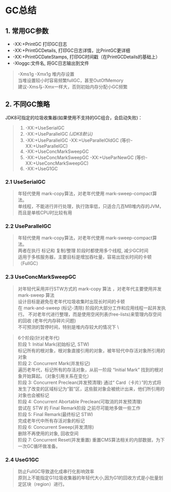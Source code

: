 # GC总结
## 1. 常用GC参数
- -XX:+PrintGC 打印GC日志
- -XX:+PrintGCDetails, 打印GC日志详情，比PrintGC更详细
- -XX:+PrintGCDateStamps, 打印GC时间戳（在PrintGCDetails的基础上）
- -Xloggc:文件名, 将GC日志输出到文件
> -Xms1g -Xmx1g 堆内存设置 \
> 当堆设置较小时容易频繁fullGC，甚至OutOfMemory \
> 建议-Xms与-Xmx一样大，否则初始内存分配小GC频繁
## 2. 不同GC策略
JDK8可指定的垃圾收集器(如果使用不支持的GC组合，会启动失败)：
> 1. -XX:+UseSerialGC 
> 2. -XX:+UseParallelGC *(JDK8默认)*
> 3. -XX:+UseParallelGC -XX:+UseParallelOldGC (等价-XX:+UseParallelGC)
> 4. -XX:+UseConcMarkSweepGC
> 5. -XX:+UseConcMarkSweepGC -XX:+UseParNewGC (等价-XX:+UseConcMarkSweepGC)
> 6. -XX:+UseG1GC
### 2.1 UseSerialGC
> 年轻代使用 mark-copy算法，对老年代使用 mark-sweep-compact算法。\
> 单线程，不能进行并行处理，执行效率低，只适合几百MB堆内存的JVM，而且是单核CPU时比较有用
### 2.2 UseParallelGC
> 年轻代使用 mark-copy算法，对老年代使用 mark-sweep-compact算法。\
> 两者在执行 标记和 复制/整理 阶段时都使用多个线程, 减少GC时间\
> 适用于多核服务器，主要目标是增加吞吐量，容易出现长时间的卡顿（FullGC）
### 2.3 UseConcMarkSweepGC
> 对年轻代采用并行STW方式的 mark-copy 算法 ，对老年代主要使用并发 mark-sweep 算法 \
> 设计目标是避免在老年代垃圾收集时出现长时间的卡顿 \
> 在 mark-and-sweep (标记-清除) 阶段的大部分工作和应用线程一起并发执行。
> 不对老年代进行整理，而是使用空闲列表(free-lists)来管理内存空间的回收 (老年代内存碎片问题) \
> 不可预测的暂停时间，特别是堆内存较大的情况下 \

> 6个阶段(针对老年代) \
> 阶段 1: Initial Mark(初始标记, STW) \
> 标记所有的根对象，根对象直接引用的对象，被年轻代中存活对象所引用的对象 \
> 阶段 2: Concurrent Mark(并发标记) \
> 遍历老年代，标记所有的存活对象，从前一阶段 “Initial Mark” 找到的根对象开始算起。（对象引用关系在变化） \
> 阶段 3: Concurrent Preclean(并发预清理)
> 通过“ Card（卡片）”的方式将发生了改变的区域标记为“脏”区，这些脏对象会被统计出来，他们所引用的对象也会被标记 \
> 阶段 4: Concurrent Abortable Preclean(可取消的并发预清理) \
> 尝试在 STW 的 Final Remark阶段 之前尽可能地多做一些工作 \
> 阶段 5: Final Remark(最终标记 STW) \
> 完成老年代中所有存活对象的标记\
> 阶段 6: Concurrent Sweep(并发清除)\
> 删除不再使用的对象, 回收空间\
> 阶段 7: Concurrent Reset(并发重置)
> 重置CMS算法相关的内部数据，为下一次GC循环做准备。

### 2.4 UseG1GC
> 防止FullGC导致退化成串行化影响效率 \
> 原则上不能指定G1垃圾收集器的年轻代大小,因为G1的回收方式是小批量划定区块（region）进行。
